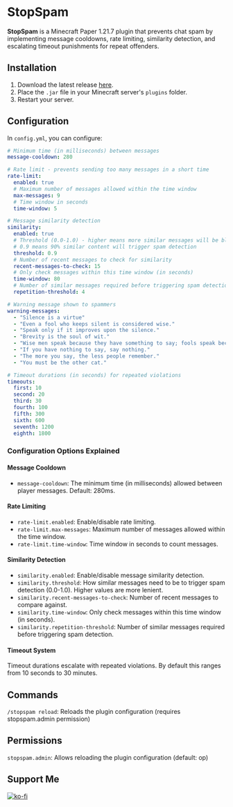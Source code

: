 # StopSpam
**StopSpam** is a Minecraft Paper 1.21.7 plugin that prevents chat spam by implementing message cooldowns, rate limiting, similarity detection, and escalating timeout punishments for repeat offenders.

## Installation
1. Download the latest release [here](https://github.com/Jelly-Pudding/stopspam/releases/latest).
2. Place the `.jar` file in your Minecraft server's `plugins` folder.
3. Restart your server.

## Configuration
In `config.yml`, you can configure:
```yaml
# Minimum time (in milliseconds) between messages
message-cooldown: 280

# Rate limit - prevents sending too many messages in a short time
rate-limit:
  enabled: true
  # Maximum number of messages allowed within the time window
  max-messages: 9
  # Time window in seconds
  time-window: 5

# Message similarity detection
similarity:
  enabled: true
  # Threshold (0.0-1.0) - higher means more similar messages will be blocked
  # 0.9 means 90% similar content will trigger spam detection
  threshold: 0.9
  # Number of recent messages to check for similarity
  recent-messages-to-check: 15
  # Only check messages within this time window (in seconds)
  time-window: 80
  # Number of similar messages required before triggering spam detection
  repetition-threshold: 4

# Warning message shown to spammers
warning-messages:
  - "Silence is a virtue"
  - "Even a fool who keeps silent is considered wise."
  - "Speak only if it improves upon the silence."
  - "Brevity is the soul of wit."
  - "Wise men speak because they have something to say; fools speak because they have to say something."
  - "If you have nothing to say, say nothing."
  - "The more you say, the less people remember."
  - "You must be the other cat."

# Timeout durations (in seconds) for repeated violations
timeouts:
  first: 10
  second: 20
  third: 30
  fourth: 100
  fifth: 300
  sixth: 600
  seventh: 1200
  eighth: 1800
```

### Configuration Options Explained

#### Message Cooldown
- `message-cooldown`: The minimum time (in milliseconds) allowed between player messages. Default: 280ms.

#### Rate Limiting
- `rate-limit.enabled`: Enable/disable rate limiting.
- `rate-limit.max-messages`: Maximum number of messages allowed within the time window.
- `rate-limit.time-window`: Time window in seconds to count messages.

#### Similarity Detection
- `similarity.enabled`: Enable/disable message similarity detection.
- `similarity.threshold`: How similar messages need to be to trigger spam detection (0.0-1.0). Higher values are more lenient.
- `similarity.recent-messages-to-check`: Number of recent messages to compare against.
- `similarity.time-window`: Only check messages within this time window (in seconds).
- `similarity.repetition-threshold`: Number of similar messages required before triggering spam detection.

#### Timeout System
Timeout durations escalate with repeated violations. By default this ranges from 10 seconds to 30 minutes.

## Commands
`/stopspam reload`: Reloads the plugin configuration (requires stopspam.admin permission)

## Permissions
`stopspam.admin`: Allows reloading the plugin configuration (default: op)

## Support Me
[![ko-fi](https://ko-fi.com/img/githubbutton_sm.svg)](https://ko-fi.com/K3K715TC1R)